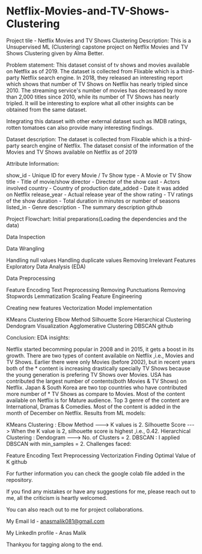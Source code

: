# Netflix-Movies-and-TV-Shows-Clustering

Project tile - Netflix Movies and TV Shows Clustering
Description:
This is a Unsupervised ML (Clustering) capstone project on Netflix Movies and TV Shows Clustering given by Alma Better.


Problem statement:
This dataset consist of tv shows and movies available on Netflix as of 2019. The dataset is collected from Flixable which is a third-party Netflix search engine. In 2018, they released an interesting report which shows that number of TV Shows on Netflix has nearly tripled since 2010. The streaming service's number of movies has decreased by more than 2,000 titles since 2010, while its number of TV Shows has nearly tripled. It will be interesting to explore what all other insights can be obtained from the same dataset.

Integrating this dataset with other external dataset such as IMDB ratings, rotten tomatoes can also provide many interesting findings.

Dataset description:
The dataset is collected from Flixable which is a third-party search engine of Netflix. The dataset consist of the information of the Movies and TV Shows available on Netflix as of 2019

Attribute Information:

show_id - Unique ID for every Movie / Tv Show
type - A Movie or TV Show
title - Title of movie/show
director - Director of the show
cast - Actors involved
country - Country of production
date_added - Date it was added on Netflix
release_year - Actual release year of the show
rating - TV ratings of the show
duration - Total duration in minutes or number of seasons
listed_in - Genre
description - The summary description
github

Project Flowchart:
Initial preparations(Loading the dependencies and the data)

Data Inspection

Data Wrangling

Handling null values
Handling duplicate values
Removing Irrelevant Features
Exploratory Data Analysis (EDA)

Data Preprocessing

Feature Encoding
Text Preprocessing
Removing Punctuations
Removing Stopwords
Lemmatization
Scaling
Feature Engineering

Creating new features
Vectorization
Model implementation

KMeans Clustering
Elbow Method
Silhouette Score
Hierarchical Clustering
Dendogram Visualization
Agglomerative Clustering
DBSCAN
github

Conclusion:
EDA insights:

Netflix started becomming popular in 2008 and in 2015, it gets a boost in its growth.
There are two types of content available on Netflix ,i.e., Movies and TV Shows.
Earlier there were only Movies (before 2002), but in recent years both of the * content is increasing drastically specially TV Shows because the young generation is prefering TV Shows over Movies.
USA has contributed the largest number of contents(both Movies & TV Shows) on Netflix.
Japan & South Korea are two top countries who have contributed more number of * TV Shows as compare to Movies.
Most of the content available on Netflix is for Mature audience.
Top 3 genre of the content are International, Dramas & Comedies.
Most of the content is added in the month of December on Netflix.
Results from ML models:

KMeans Clustering :
Elbow Method ---> K values is 2.
Silhouette Score ---> When the K value is 2, silhouette score is highest ,i.e., 0.42.
Hierarchical Clustering :
Dendogram ---> No. of Clusters = 2.
DBSCAN :
I applied DBSCAN with min_samples = 2.
Challenges faced:

Feature Encoding
Text Preprocessing
Vectorization
Finding Optimal Value of K
github

For further information you can check the google colab file added in the repository.

If you find any mistakes or have any suggestions for me, please reach out to me, all the criticism is heartly welcomed.

You can also reach out to me for project collaborations.

My Email Id - anasmalik081@gmail.com

My LinkedIn profile - Anas Malik

Thankyou for tagging along to the end.
